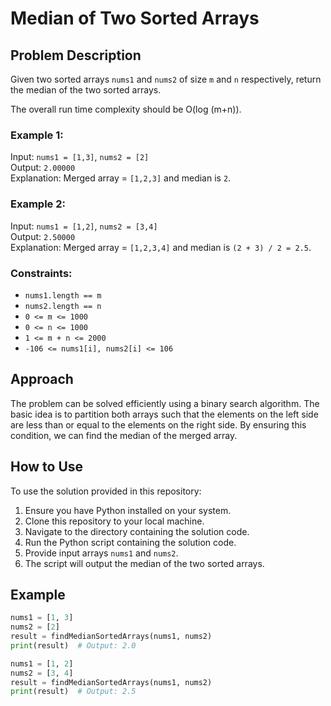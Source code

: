 # Median of Two Sorted Arrays

## Problem Description

Given two sorted arrays `nums1` and `nums2` of size `m` and `n` respectively, return the median of the two sorted arrays.

The overall run time complexity should be O(log (m+n)).

### Example 1:

Input: `nums1 = [1,3]`, `nums2 = [2]`  
Output: `2.00000`  
Explanation: Merged array = `[1,2,3]` and median is `2`.

### Example 2:

Input: `nums1 = [1,2]`, `nums2 = [3,4]`  
Output: `2.50000`  
Explanation: Merged array = `[1,2,3,4]` and median is `(2 + 3) / 2 = 2.5`.

### Constraints:

- `nums1.length == m`
- `nums2.length == n`
- `0 <= m <= 1000`
- `0 <= n <= 1000`
- `1 <= m + n <= 2000`
- `-106 <= nums1[i], nums2[i] <= 106`

## Approach

The problem can be solved efficiently using a binary search algorithm. The basic idea is to partition both arrays such that the elements on the left side are less than or equal to the elements on the right side. By ensuring this condition, we can find the median of the merged array.

## How to Use

To use the solution provided in this repository:

1. Ensure you have Python installed on your system.
2. Clone this repository to your local machine.
3. Navigate to the directory containing the solution code.
4. Run the Python script containing the solution code.
5. Provide input arrays `nums1` and `nums2`.
6. The script will output the median of the two sorted arrays.

## Example

```python
nums1 = [1, 3]
nums2 = [2]
result = findMedianSortedArrays(nums1, nums2)
print(result)  # Output: 2.0

nums1 = [1, 2]
nums2 = [3, 4]
result = findMedianSortedArrays(nums1, nums2)
print(result)  # Output: 2.5

